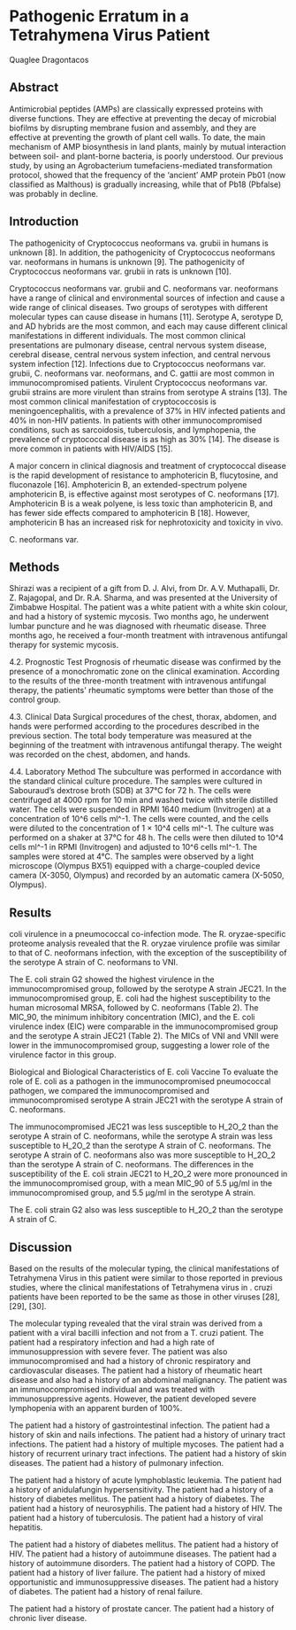 # Pathogenic Erratum in a Tetrahymena Virus Patient
Quaglee Dragontacos


## Abstract
Antimicrobial peptides (AMPs) are classically expressed proteins with diverse functions. They are effective at preventing the decay of microbial biofilms by disrupting membrane fusion and assembly, and they are effective at preventing the growth of plant cell walls. To date, the main mechanism of AMP biosynthesis in land plants, mainly by mutual interaction between soil- and plant-borne bacteria, is poorly understood. Our previous study, by using an Agrobacterium tumefaciens-mediated transformation protocol, showed that the frequency of the ‘ancient’ AMP protein Pb01 (now classified as Malthous) is gradually increasing, while that of Pb18 (Pbfalse) was probably in decline.


## Introduction

The pathogenicity of Cryptococcus neoformans va. grubii in humans is unknown [8]. In addition, the pathogenicity of Cryptococcus neoformans var. neoformans in humans is unknown [9]. The pathogenicity of Cryptococcus neoformans var. grubii in rats is unknown [10].

Cryptococcus neoformans var. grubii and C. neoformans var. neoformans have a range of clinical and environmental sources of infection and cause a wide range of clinical diseases. Two groups of serotypes with different molecular types can cause disease in humans [11]. Serotype A, serotype D, and AD hybrids are the most common, and each may cause different clinical manifestations in different individuals. The most common clinical presentations are pulmonary disease, central nervous system disease, cerebral disease, central nervous system infection, and central nervous system infection [12]. Infections due to Cryptococcus neoformans var. grubii, C. neoformans var. neoformans, and C. gattii are most common in immunocompromised patients. Virulent Cryptococcus neoformans var. grubii strains are more virulent than strains from serotype A strains [13]. The most common clinical manifestation of cryptococcosis is meningoencephalitis, with a prevalence of 37% in HIV infected patients and 40% in non-HIV patients. In patients with other immunocompromised conditions, such as sarcoidosis, tuberculosis, and lymphopenia, the prevalence of cryptococcal disease is as high as 30% [14]. The disease is more common in patients with HIV/AIDS [15].

A major concern in clinical diagnosis and treatment of cryptococcal disease is the rapid development of resistance to amphotericin B, flucytosine, and fluconazole [16]. Amphotericin B, an extended-spectrum polyene amphotericin B, is effective against most serotypes of C. neoformans [17]. Amphotericin B is a weak polyene, is less toxic than amphotericin B, and has fewer side effects compared to amphotericin B [18]. However, amphotericin B has an increased risk for nephrotoxicity and toxicity in vivo.

C. neoformans var.


## Methods
Shirazi was a recipient of a gift from D. J. Alvi, from Dr. A.V. Muthapalli, Dr. Z. Rajagopal, and Dr. R.A. Sharma, and was presented at the University of Zimbabwe Hospital. The patient was a white patient with a white skin colour, and had a history of systemic mycosis. Two months ago, he underwent lumbar puncture and he was diagnosed with rheumatic disease. Three months ago, he received a four-month treatment with intravenous antifungal therapy for systemic mycosis.

4.2. Prognostic Test
Prognosis of rheumatic disease was confirmed by the presence of a monochromatic zone on the clinical examination. According to the results of the three-month treatment with intravenous antifungal therapy, the patients' rheumatic symptoms were better than those of the control group.

4.3. Clinical Data
Surgical procedures of the chest, thorax, abdomen, and hands were performed according to the procedures described in the previous section. The total body temperature was measured at the beginning of the treatment with intravenous antifungal therapy. The weight was recorded on the chest, abdomen, and hands.

4.4. Laboratory Method
The subculture was performed in accordance with the standard clinical culture procedure. The samples were cultured in Sabouraud’s dextrose broth (SDB) at 37°C for 72 h. The cells were centrifuged at 4000 rpm for 10 min and washed twice with sterile distilled water. The cells were suspended in RPMI 1640 medium (Invitrogen) at a concentration of 10^6 cells ml^-1. The cells were counted, and the cells were diluted to the concentration of 1 × 10^4 cells ml^-1. The culture was performed on a shaker at 37°C for 48 h. The cells were then diluted to 10^4 cells ml^-1 in RPMI (Invitrogen) and adjusted to 10^6 cells ml^-1. The samples were stored at 4°C. The samples were observed by a light microscope (Olympus BX51) equipped with a charge-coupled device camera (X-3050, Olympus) and recorded by an automatic camera (X-5050, Olympus).


## Results
coli virulence in a pneumococcal co-infection mode. The R. oryzae-specific proteome analysis revealed that the R. oryzae virulence profile was similar to that of C. neoformans infection, with the exception of the susceptibility of the serotype A strain of C. neoformans to VNI.

The E. coli strain G2 showed the highest virulence in the immunocompromised group, followed by the serotype A strain JEC21. In the immunocompromised group, E. coli had the highest susceptibility to the human microsomal MRSA, followed by C. neoformans (Table 2). The MIC_90, the minimum inhibitory concentration (MIC), and the E. coli virulence index (EIC) were comparable in the immunocompromised group and the serotype A strain JEC21 (Table 2). The MICs of VNI and VNII were lower in the immunocompromised group, suggesting a lower role of the virulence factor in this group.

Biological and Biological Characteristics of E. coli Vaccine
To evaluate the role of E. coli as a pathogen in the immunocompromised pneumococcal pathogen, we compared the immunocompromised and immunocompromised serotype A strain JEC21 with the serotype A strain of C. neoformans.

The immunocompromised JEC21 was less susceptible to H_2O_2 than the serotype A strain of C. neoformans, while the serotype A strain was less susceptible to H_2O_2 than the serotype A strain of C. neoformans. The serotype A strain of C. neoformans also was more susceptible to H_2O_2 than the serotype A strain of C. neoformans. The differences in the susceptibility of the E. coli strain JEC21 to H_2O_2 were more pronounced in the immunocompromised group, with a mean MIC_90 of 5.5 µg/ml in the immunocompromised group, and 5.5 µg/ml in the serotype A strain.

The E. coli strain G2 also was less susceptible to H_2O_2 than the serotype A strain of C.


## Discussion
Based on the results of the molecular typing, the clinical manifestations of Tetrahymena Virus in this patient were similar to those reported in previous studies, where the clinical manifestations of Tetrahymena virus in . cruzi patients have been reported to be the same as those in other viruses [28], [29], [30].

The molecular typing revealed that the viral strain was derived from a patient with a viral bacilli infection and not from a T. cruzi patient. The patient had a respiratory infection and had a high rate of immunosuppression with severe fever. The patient was also immunocompromised and had a history of chronic respiratory and cardiovascular diseases. The patient had a history of rheumatic heart disease and also had a history of an abdominal malignancy. The patient was an immunocompromised individual and was treated with immunosuppressive agents. However, the patient developed severe lymphopenia with an apparent burden of 100%.

The patient had a history of gastrointestinal infection. The patient had a history of skin and nails infections. The patient had a history of urinary tract infections. The patient had a history of multiple mycoses. The patient had a history of recurrent urinary tract infections. The patient had a history of skin diseases. The patient had a history of pulmonary infection.

The patient had a history of acute lymphoblastic leukemia. The patient had a history of anidulafungin hypersensitivity. The patient had a history of a history of diabetes mellitus. The patient had a history of diabetes. The patient had a history of neurosyphilis. The patient had a history of HIV. The patient had a history of tuberculosis. The patient had a history of viral hepatitis.

The patient had a history of diabetes mellitus. The patient had a history of HIV. The patient had a history of autoimmune diseases. The patient had a history of autoimmune disorders. The patient had a history of COPD. The patient had a history of liver failure. The patient had a history of mixed opportunistic and immunosuppressive diseases. The patient had a history of diabetes. The patient had a history of renal failure.

The patient had a history of prostate cancer. The patient had a history of chronic liver disease.
